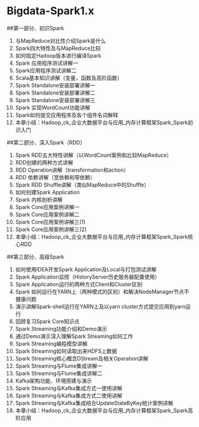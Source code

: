 # Bigdata-Spark1.x
##第一部分、初识Spark
1. 与MapReduce对比性介绍Spark是什么
2. Spark四大特性及与MapReduce比较
3. 如何指定Hadoop版本进行编译Spark
4. Spark 应用程序测试讲解一
5. Spark应用程序测试讲解二
6. Scala基本知识讲解（变量，函数及高阶函数）
7. Spark Standalone安装部署讲解一
8. Spark Standalone安装部署讲解二
9. Spark Standalone安装部署讲解三
10.  Spark 实现WordCount功能讲解
11. Spark如何提交应用程序及各个组件名词解释
12. 本章小结：Hadoop_ck_企业大数据平台与应用_内存计算框架Spark_Spark初识入门

##第二部分、深入Spark（RDD）
1. Spark RDD五大特性讲解（以WordCount案例和比较MapReduce）
2. RDD创建的两种方式讲解
3. RDD Operation讲解（transformation和action）
4. RDD 依赖讲解（宽依赖和窄依赖）
5. Spark RDD Shuffle讲解（类似MapReduce中的Shuffle）
6. 如何创建Spark Application
7. Spark 内核剖析讲解
8. Spark Core应用案例讲解一
9. Spark Core应用案例讲解二
10. Spark Core应用案例讲解三(1)
11. Spark Core应用案例讲解三(2)
12. 本章小结：Hadoop_ck_企业大数据平台与应用_内存计算框架Spark_Spark核心RDD

##第三部分、高级Spark
1. 如何使用IDEA开发Spark Application及Local与打包测试讲解
2. Spark Application监控（HistoryServer历史服务器配置使用）
3. Spark Application运行的两种方式Client和Cluster区别
4. Spark 如何运行在YARN上（两种模式的区别）和解决NodeManager节点不健康问题
5. 演示讲解Spark-shell运行在YARN上及以yarn cluster方式提交应用到yarn运行
6. 回顾复习Spark Core知识点
7. Spark Streaming功能介绍和Demo演示
8. 通过Demo演示深入理解Spark Streaming如何工作
9. Spark Streaming编程模型讲解
10. Spark Streaming如何读取出来HDFS上数据
11. Spark Streaming核心概念DStream及相关Operation讲解
12. Spark Streaming与Flume集成讲解一
13. Spark Streaming与Flume集成讲解二
14. Kafka架构功能、环境搭建与演示
15. Spark Streaming与Kafka集成方式一使用讲解
16. Spark Streaming与Kafka集成方式二使用讲解
17. Spark Streaming与Kafka集成结合UpdateStateByKey统计案例讲解
18. 本章小结：Hadoop_ck_企业大数据平台与应用_内存计算框架Spark_Spark高阶应用

